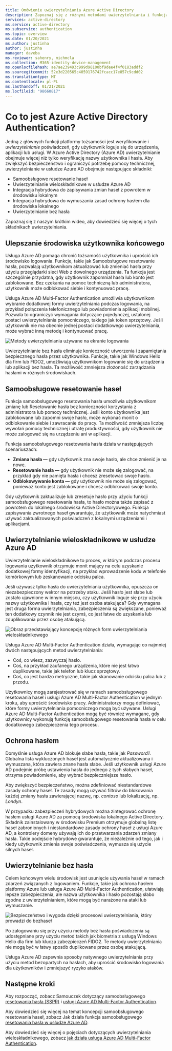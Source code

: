 ```yaml
---
title: Omówienie uwierzytelniania Azure Active Directory
description: Zapoznaj się z różnymi metodami uwierzytelniania i funkcjami zabezpieczeń dla logowania użytkowników przy użyciu Azure Active Directory.
services: active-directory
ms.service: active-directory
ms.subservice: authentication
ms.topic: overview
ms.date: 01/20/2021
ms.author: justinha
author: justinha
manager: daveba
ms.reviewer: sahenry, michmcla
ms.collection: M365-identity-device-management
ms.openlocfilehash: ae7ae239493c999d98100bf9dee4f4f0183addf2
ms.sourcegitcommit: 52e3d220565c4059176742fcacc17e857c9cdd02
ms.translationtype: MT
ms.contentlocale: pl-PL
ms.lasthandoff: 01/21/2021
ms.locfileid: "98660817"
---
```

# <a name="what-is-azure-active-directory-authentication"></a>Co to jest Azure Active Directory Authentication?

Jedną z głównych funkcji platformy tożsamości jest weryfikowanie i *uwierzytelnianie* poświadczeń, gdy użytkownik loguje się do urządzenia, aplikacji lub usługi. W Azure Active Directory (Azure AD) uwierzytelnianie obejmuje więcej niż tylko weryfikację nazwy użytkownika i hasła. Aby zwiększyć bezpieczeństwo i ograniczyć potrzebę pomocy technicznej, uwierzytelnianie w usłudze Azure AD obejmuje następujące składniki:

* Samoobsługowe resetowanie haseł
* Uwierzytelnianie wieloskładnikowe w usłudze Azure AD
* Integracja hybrydowa do zapisywania zmian haseł z powrotem w środowisku lokalnym
* Integracja hybrydowa do wymuszania zasad ochrony hasłem dla środowiska lokalnego
* Uwierzytelnianie bez hasła

Zapoznaj się z naszym krótkim wideo, aby dowiedzieć się więcej o tych składnikach uwierzytelniania.

## <a name="improve-the-end-user-experience"></a>Ulepszanie środowiska użytkownika końcowego

Usługa Azure AD pomaga chronić tożsamość użytkownika i uprościć ich środowisko logowania. Funkcje, takie jak Samoobsługowe resetowanie hasła, pozwalają użytkownikom aktualizować lub zmieniać hasła przy użyciu przeglądarki sieci Web z dowolnego urządzenia. Ta funkcja jest szczególnie przydatna, gdy użytkownik zapomniał hasła lub konto jest zablokowane. Bez czekania na pomoc techniczną lub administratora, użytkownik może odblokować siebie i kontynuować pracę.

Usługa Azure AD Multi-Factor Authentication umożliwia użytkownikom wybranie dodatkowej formy uwierzytelniania podczas logowania, na przykład połączenia telefonicznego lub powiadomienia aplikacji mobilnej. Pozwala to ograniczyć wymagania dotyczące pojedynczej, ustalonej postaci uwierzytelniania pomocniczego, takiego jak token sprzętowy. Jeśli użytkownik nie ma obecnie jednej postaci dodatkowego uwierzytelniania, może wybrać inną metodę i kontynuować pracę.

![Metody uwierzytelniania używane na ekranie logowania](media/concept-authentication-methods/overview-login.png)

Uwierzytelnianie bez hasła eliminuje konieczność utworzenia i zapamiętania bezpiecznego hasła przez użytkownika. Funkcje, takie jak Windows Hello dla firm lub FIDO2, umożliwiają użytkownikom logowanie się do urządzenia lub aplikacji bez hasła. Ta możliwość zmniejsza złożoność zarządzania hasłami w różnych środowiskach.

## <a name="self-service-password-reset"></a>Samoobsługowe resetowanie haseł

Funkcja samoobsługowego resetowania hasła umożliwia użytkownikom zmianę lub Resetowanie hasła bez konieczności korzystania z administratora lub pomocy technicznej. Jeśli konto użytkownika jest zablokowane lub zapomni swoje hasło, może wykonać monit o odblokowanie siebie i zawracanie do pracy. Ta możliwość zmniejsza liczbę wywołań pomocy technicznej i utratę produktywności, gdy użytkownik nie może zalogować się na urządzeniu ani w aplikacji.

Funkcja samoobsługowego resetowania hasła działa w następujących scenariuszach:

* **Zmiana hasła —** gdy użytkownik zna swoje hasło, ale chce zmienić je na nowe.
* **Resetowanie hasła —** gdy użytkownik nie może się zalogować, na przykład gdy nie pamięta hasła i chcesz zresetować swoje hasło.
* **Odblokowywanie konta —** gdy użytkownik nie może się zalogować, ponieważ konto jest zablokowane i chcesz odblokować swoje konto.

Gdy użytkownik zaktualizuje lub zresetuje hasło przy użyciu funkcji samoobsługowego resetowania hasła, to hasło można także zapisać z powrotem do lokalnego środowiska Active Directoryowego. Funkcja zapisywania zwrotnego haseł gwarantuje, że użytkownik może natychmiast używać zaktualizowanych poświadczeń z lokalnymi urządzeniami i aplikacjami.

## <a name="azure-ad-multi-factor-authentication"></a>Uwierzytelnianie wieloskładnikowe w usłudze Azure AD

Uwierzytelnianie wieloskładnikowe to proces, w którym podczas procesu logowania użytkownik otrzymuje monit mający na celu uzyskanie dodatkowej formy identyfikacji, na przykład wprowadzenie kodu w telefonie komórkowym lub zeskanowanie odcisku palca.

Jeśli używasz tylko hasła do uwierzytelniania użytkownika, opuszcza on niezabezpieczony wektor na potrzeby ataku. Jeśli hasło jest słabe lub zostało ujawnione w innym miejscu, czy użytkownik loguje się przy użyciu nazwy użytkownika i hasła, czy też jest osoba atakująca? Gdy wymagana jest druga forma uwierzytelniania, zabezpieczenia są zwiększane, ponieważ ten dodatkowy czynnik nie jest czymś, co jest łatwe do uzyskania lub zduplikowania przez osobę atakującą.

![Obraz przedstawiający koncepcję różnych form uwierzytelniania wieloskładnikowego](./media/concept-mfa-howitworks/methods.png)

Usługa Azure AD Multi-Factor Authentication działa, wymagając co najmniej dwóch następujących metod uwierzytelniania:

* Coś, co wiesz, zazwyczaj hasło.
* Coś, na przykład zaufanego urządzenia, które nie jest łatwo duplikowane, takie jak telefon lub klucz sprzętowy.
* Coś, co jest bardzo metryczne, takie jak skanowanie odcisku palca lub z przodu.

Użytkownicy mogą zarejestrować się w ramach samoobsługowego resetowania haseł i usługi Azure AD Multi-Factor Authentication w jednym kroku, aby uprościć środowisko pracy. Administratorzy mogą definiować, które formy uwierzytelniania pomocniczego mogą być używane. Usługi Azure AD Multi-Factor Authentication mogą być również wymagane, gdy użytkownicy wykonują funkcję samoobsługowego resetowania hasła w celu dodatkowego zabezpieczenia tego procesu.

## <a name="password-protection"></a>Ochrona hasłem

Domyślnie usługa Azure AD blokuje słabe hasła, takie jak *Password1*. Globalna lista wykluczonych haseł jest automatycznie aktualizowana i wymuszana, która zawiera znane hasła słabe. Jeśli użytkownik usługi Azure AD podejmie próbę ustawienia hasła do jednego z tych słabych haseł, otrzyma powiadomienie, aby wybrać bezpieczniejsze hasło.

Aby zwiększyć bezpieczeństwo, można zdefiniować niestandardowe zasady ochrony haseł. Te zasady mogą używać filtrów do blokowania każdej zmiany hasła zawierającej nazwę, np. *contoso* lub lokalizację, np. *Londyn*.

W przypadku zabezpieczeń hybrydowych można zintegrować ochronę hasłem usługi Azure AD za pomocą środowiska lokalnego Active Directory. Składnik zainstalowany w środowisku Premium otrzymuje globalną listę haseł zabronionych i niestandardowe zasady ochrony haseł z usługi Azure AD, a kontrolery domeny używają ich do przetwarzania zdarzeń zmiany hasła. Takie podejście hybrydowe gwarantuje, że niezależnie od tego, jak i kiedy użytkownik zmienia swoje poświadczenia, wymusza się użycie silnych haseł.

## <a name="passwordless-authentication"></a>Uwierzytelnianie bez hasła

Celem końcowym wielu środowisk jest usunięcie używania haseł w ramach zdarzeń związanych z logowaniem. Funkcje, takie jak ochrona hasłem platformy Azure lub usługa Azure AD Multi-Factor Authentication, ułatwiają lepsze zabezpieczenia, ale nazwa użytkownika i hasło pozostają słabo zgodne z uwierzytelnianiem, które mogą być narażone na ataki lub wymuszanie.

![Bezpieczeństwo i wygoda dzięki procesowi uwierzytelniania, który prowadzi do bezhaseł](./media/concept-authentication-passwordless/passwordless-convenience-security.png)

Po zalogowaniu się przy użyciu metody bez hasła poświadczenia są udostępniane przy użyciu metod takich jak biometria z usługą Windows Hello dla firm lub klucza zabezpieczeń FIDO2. Te metody uwierzytelniania nie mogą być w łatwy sposób duplikowane przez osobę atakującą.

Usługa Azure AD zapewnia sposoby natywnego uwierzytelniania przy użyciu metod bezopartych na hasłach, aby uprościć środowisko logowania dla użytkowników i zmniejszyć ryzyko ataków.

## <a name="next-steps"></a>Następne kroki

Aby rozpocząć, zobacz Samouczek dotyczący samoobsługowego [resetowania hasła (SSPR)][tutorial-sspr] i [usługi Azure AD Multi-Factor Authentication][tutorial-azure-mfa].

Aby dowiedzieć się więcej na temat koncepcji samoobsługowego resetowania haseł, zobacz Jak działa funkcja samoobsługowego [resetowania hasła w usłudze Azure AD][concept-sspr].

Aby dowiedzieć się więcej o pojęciach dotyczących uwierzytelniania wieloskładnikowego, zobacz [jak działa usługa Azure AD Multi-Factor Authentication][concept-mfa].

<!-- INTERNAL LINKS -->
[tutorial-sspr]: tutorial-enable-sspr.md
[tutorial-azure-mfa]: tutorial-enable-azure-mfa.md
[concept-sspr]: concept-sspr-howitworks.md
[concept-mfa]: concept-mfa-howitworks.md
